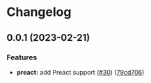 # Changelog

## 0.0.1 (2023-02-21)


### Features

* **preact:** add Preact support ([#30](https://github.com/ascorbic/unpic-img/issues/30)) ([79cd706](https://github.com/ascorbic/unpic-img/commit/79cd706c8977ae9ec4e511047a99c18a0ec0ade2))
